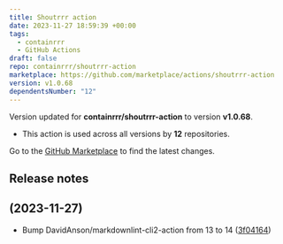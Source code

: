 ```yaml
---
title: Shoutrrr action
date: 2023-11-27 18:59:39 +00:00
tags:
  - containrrr
  - GitHub Actions
draft: false
repo: containrrr/shoutrrr-action
marketplace: https://github.com/marketplace/actions/shoutrrr-action
version: v1.0.68
dependentsNumber: "12"
---
```



Version updated for **containrrr/shoutrrr-action** to version **v1.0.68**.
- This action is used across all versions by **12** repositories.

Go to the [GitHub Marketplace](https://github.com/marketplace/actions/shoutrrr-action) to find the latest changes.

## Release notes

##  (2023-11-27)

* Bump DavidAnson/markdownlint-cli2-action from 13 to 14 ([3f04164](https://github.com/containrrr/shoutrrr-action/commit/3f04164))




